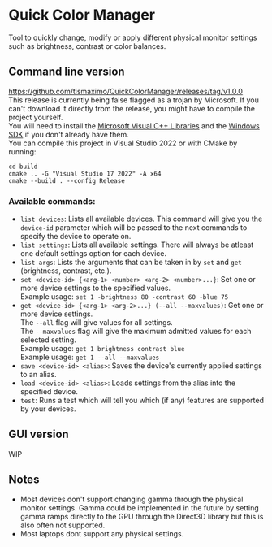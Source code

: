 # Quick Color Manager
Tool to quickly change, modify or apply different physical monitor settings such as brightness, contrast or color balances.
## Command line version  
https://github.com/tismaximo/QuickColorManager/releases/tag/v1.0.0  
This release is currently being false flagged as a trojan by Microsoft. If you can't download it directly from the release, you might have to compile the project yourself.  
You will need to install the [Microsoft Visual C++ Libraries](https://learn.microsoft.com/es-es/cpp/windows/latest-supported-vc-redist?view=msvc-170#latest-supported-redistributable-version) and the [Windows SDK](https://developer.microsoft.com/es-es/windows/downloads/windows-sdk/) if you don't already have them.  
You can compile this project in Visual Studio 2022 or with CMake by running:  
```
cd build  
cmake .. -G "Visual Studio 17 2022" -A x64  
cmake --build . --config Release
```
### Available commands:  
- `list devices`: Lists all available devices. This command will give you the `device-id` parameter which will be passed to the next commands to specify the device to operate on.  
- `list settings`: Lists all available settings. There will always be atleast one default settings option for each device.  
- `list args`: Lists the arguments that can be taken in by `set` and `get` (brightness, contrast, etc.).  
- `set <device-id> {<arg-1> <number> <arg-2> <number>...}`: Set one or more device settings to the specified values.  
Example usage: `set 1 -brightness 80 -contrast 60 -blue 75`  
- `get <device-id> {<arg-1> <arg-2>...} (--all --maxvalues)`: Get one or more device settings.  
The `--all` flag will give values for all settings.  
The `--maxvalues` flag will give the maximum admitted values for each selected setting.  
Example usage: `get 1 brightness contrast blue`  
Example usage: `get 1 --all --maxvalues`
- `save <device-id> <alias>`: Saves the device's currently applied settings to an alias.  
- `load <device-id> <alias>`: Loads settings from the alias into the specified device.
- `test`: Runs a test which will tell you which (if any) features are supported by your devices.
## GUI version
WIP
## Notes
- Most devices don't support changing gamma through the physical monitor settings. Gamma could be implemented in the future by setting gamma ramps directly to the GPU through the Direct3D library but this is also often not supported.  
- Most laptops dont support any physical settings.  
